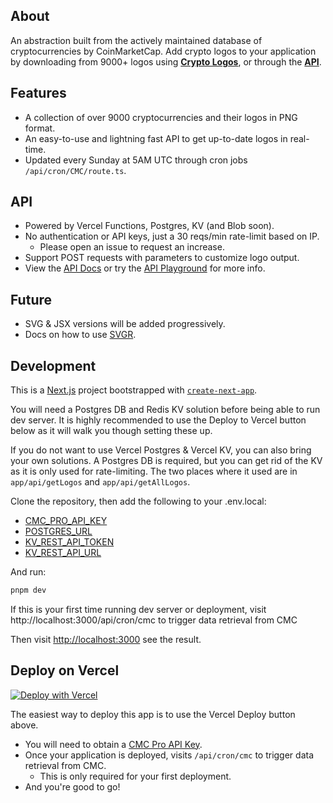 ## About

An abstraction built from the actively maintained database of cryptocurrencies by CoinMarketCap. Add crypto logos to your application by downloading from 9000+ logos using [**Crypto Logos**](https://cryptologos.vercel.app), or through the [**API**](https://github.com/0x-Legend/crypto-logos/blob/c35e0141730f32ac4d9768d7ff56ec8ed58721d5/app/api/README.md).

## Features

- A collection of over 9000 cryptocurrencies and their logos in PNG format.
- An easy-to-use and lightning fast API to get up-to-date logos in real-time.
- Updated every Sunday at 5AM UTC through cron jobs ```/api/cron/CMC/route.ts```.

## API
- Powered by Vercel Functions, Postgres, KV (and Blob soon).
- No authentication or API keys, just a 30 reqs/min rate-limit based on IP. 
  - Please open an issue to request an increase.
- Support POST requests with parameters to customize logo output.
- View the [API Docs](https://github.com/0x-Legend/crypto-logos/blob/c35e0141730f32ac4d9768d7ff56ec8ed58721d5/app/api/README.md) or try the [API Playground](https://cryptologos.vercel.app/api/playground) for more info.

## Future
- SVG & JSX versions will be added progressively.
- Docs on how to use [SVGR](https://react-svgr.com/).

## Development

This is a [Next.js](https://nextjs.org/) project bootstrapped with [`create-next-app`](https://github.com/vercel/next.js/tree/canary/packages/create-next-app).

You will need a Postgres DB and Redis KV solution before being able to run dev server. It is highly recommended to use the Deploy to Vercel button below as it will walk you though setting these up.

If you do not want to use Vercel Postgres & Vercel KV, you can also bring your own solutions. A Postgres DB is required, but you can get rid of the KV as it is only used for rate-limiting. The two places where it used are in `app/api/getLogos` and `app/api/getAllLogos`.

Clone the repository, then add the following to your .env.local:
- [CMC_PRO_API_KEY](https://pro.coinmarketcap.com/)
- [POSTGRES_URL](https://vercel.com/storage/postgres)
- [KV_REST_API_TOKEN](https://vercel.com/storage/kv)
- [KV_REST_API_URL](https://vercel.com/storage/kv)

And run:

```bash
pnpm dev
```

If this is your first time running dev server or deployment, visit http://localhost:3000/api/cron/cmc to trigger data retrieval from CMC

Then visit [http://localhost:3000](http://localhost:3000) see the result.


## Deploy on Vercel
[![Deploy with Vercel](https://vercel.com/button)](https://vercel.com/new/clone?repository-url=https%3A%2F%2Fgithub.com%2Fajayvignesh01%2FCrypto-Logos&env=CMC_PRO_API_KEY&stores=[{"type":"postgres"},{"type":"kv"}])

The easiest way to deploy this app is to use the Vercel Deploy button above.
- You will need to obtain a [CMC Pro API Key](https://pro.coinmarketcap.com/).
- Once your application is deployed, visits `/api/cron/cmc` to trigger data retrieval from CMC.
  - This is only required for your first deployment.
- And you're good to go!
